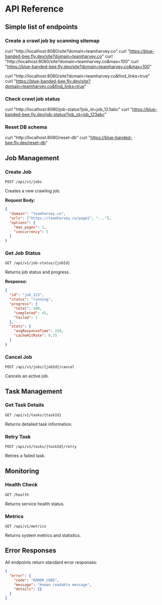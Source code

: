 # API Reference

## Simple list of endpoints

### Create a crawl job by scanning sitemap

curl "http://localhost:8080/site?domain=teamharvey.co"
curl "https://blue-banded-bee.fly.dev/site?domain=teamharvey.co"
curl "http://localhost:8080/site?domain=teamharvey.co&max=100"
curl "https://blue-banded-bee.fly.dev/site?domain=teamharvey.co&max=100"

curl "http://localhost:8080/site?domain=teamharvey.co&find_links=true"
curl "https://blue-banded-bee.fly.dev/site?domain=teamharvey.co&find_links=true"

### Check crawl job status

curl "http://localhost:8080/job-status?job_id=job_123abc"
curl "https://blue-banded-bee.fly.dev/job-status?job_id=job_123abc"

### Reset DB schema

curl "http://localhost:8080/reset-db"
curl "https://blue-banded-bee.fly.dev/reset-db"

## Job Management

### Create Job

```http
POST /api/v1/jobs
```

Creates a new crawling job.

**Request Body:**

```json
{
  "domain": "teamharvey.co",
  "urls": ["https://teamharvey.co/page1", "..."],
  "options": {
    "max_pages": 2,
    "concurrency": 5
  }
}
```

### Get Job Status

```http
GET /api/v1/job-status/{jobId}
```

Returns job status and progress.

**Response:**

```json
{
  "id": "job_123",
  "status": "running",
  "progress": {
    "total": 100,
    "completed": 45,
    "failed": 2
  },
  "stats": {
    "avgResponseTime": 250,
    "cacheHitRate": 0.75
  }
}
```

### Cancel Job

```http
POST /api/v1/jobs/{jobId}/cancel
```

Cancels an active job.

## Task Management

### Get Task Details

```http
GET /api/v1/tasks/{taskId}
```

Returns detailed task information.

### Retry Task

```http
POST /api/v1/tasks/{taskId}/retry
```

Retries a failed task.

## Monitoring

### Health Check

```http
GET /health
```

Returns service health status.

### Metrics

```http
GET /api/v1/metrics
```

Returns system metrics and statistics.

## Error Responses

All endpoints return standard error responses:

```json
{
  "error": {
    "code": "ERROR_CODE",
    "message": "Human readable message",
    "details": {}
  }
}
```
